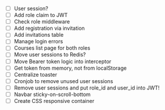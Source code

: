 - [ ] User session?
- [ ] Add role claim to JWT
- [ ] Check role middleware
- [ ] Add registration via invitation
- [ ] Add invitations table
- [ ] Manage login errors
- [ ] Courses list page for both roles
- [ ] Move user sessions to Redis?
- [ ] Move Bearer token logic into interceptor
- [ ] Get token from memory, not from localStorage
- [ ] Centralize toaster
- [ ] Cronjob to remove unused user sessions
- [ ] Remove user sessions and put role_id and user_id into JWT!
- [ ] Navbar sticky-on-scroll-bottom
- [ ] Create CSS responsive container